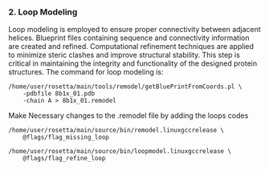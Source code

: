 ### 2. Loop Modeling
Loop modeling is employed to ensure proper connectivity between adjacent helices. Blueprint files containing sequence and connectivity information are created and refined. Computational refinement techniques are applied to minimize steric clashes and improve structural stability. This step is critical in maintaining the integrity and functionality of the designed protein structures. The command for loop modeling is:
```
/home/user/rosetta/main/tools/remodel/getBluePrintFromCoords.pl \
    -pdbfile 8b1x_01.pdb
    -chain A > 8b1x_01.remodel
```
Make Necessary changes to the .remodel file by adding the loops codes

```
/home/user/rosetta/main/source/bin/remodel.linuxgccrelease \
    @flags/flag_missing_loop
```
```
/home/user/rosetta/main/source/bin/loopmodel.linuxgccrelease \
    @flags/flag_refine_loop
```

